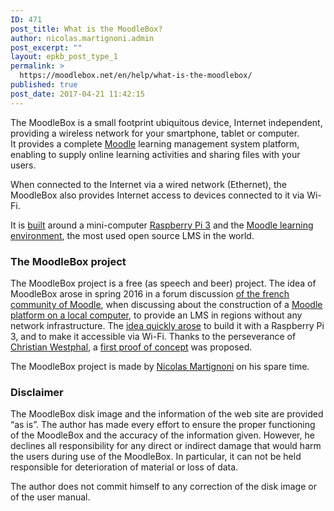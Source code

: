 ```yaml
---
ID: 471
post_title: What is the MoodleBox?
author: nicolas.martignoni.admin
post_excerpt: ""
layout: epkb_post_type_1
permalink: >
  https://moodlebox.net/en/help/what-is-the-moodlebox/
published: true
post_date: 2017-04-21 11:42:15
---
```

The MoodleBox is a small footprint ubiquitous device, Internet independent, providing a wireless network for your smartphone, tablet or computer. It provides a complete <a href="https://moodle.org/" target="_blank" rel="noopener noreferrer">Moodle</a> learning management system platform, enabling to supply online learning activities and sharing files with your users.

When connected to the Internet via a wired network (Ethernet), the MoodleBox also provides Internet access to devices connected to it via Wi-Fi.

It is <a href="https://moodlebox.net/en/help/hardware-needed/">built</a> around a mini-computer <a href="https://www.raspberrypi.org" target="_blank" rel="noopener noreferrer">Raspberry Pi 3</a> and the <a href="https://moodle.org/" target="_blank" rel="noopener noreferrer">Moodle learning environment</a>, the most used open source LMS in the world.
<h3>The MoodleBox project</h3>
The MoodleBox project is a free (as speech and beer) project. The idea of MoodleBox arose in spring 2016 in a forum discussion <a href="https://moodle.org/course/view.php?id=20" target="_blank" rel="noopener noreferrer">of the french community of Moodle</a>, when discussing about the construction of a <a href="https://moodle.org/mod/forum/discuss.php?d=318719" target="_blank" rel="noopener noreferrer">Moodle platform on a local computer</a>, to provide an LMS in regions without any network infrastructure. The <a href="https://moodle.org/mod/forum/discuss.php?d=330291" target="_blank" rel="noopener noreferrer">idea quickly arose</a> to build it with a Raspberry Pi 3, and to make it accessible via Wi-Fi. Thanks to the perseverance of <a href="http://moodlebox.tuxfamily.org/" target="_blank" rel="noopener noreferrer">Christian Westphal</a>, a <a href="https://moodle.org/mod/forum/discuss.php?d=331170" target="_blank" rel="noopener noreferrer">first proof of concept</a> was proposed.

The MoodleBox project is made by <a href="https://twitter.com/nmartignoni" target="_blank" rel="noopener noreferrer">Nicolas Martignoni</a> on his spare time.
<h3>Disclaimer</h3>
The MoodleBox disk image and the information of the web site are provided “as is”. The author has made every effort to ensure the proper functioning of the MoodleBox and the accuracy of the information given. However, he declines all responsibility for any direct or indirect damage that would harm the users during use of the MoodleBox. In particular, it can not be held responsible for deterioration of material or loss of data.

The author does not commit himself to any correction of the disk image or of the user manual.